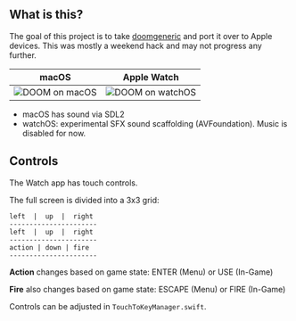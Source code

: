 ## What is this?

The goal of this project is to take [doomgeneric](https://github.com/ozkl/doomgeneric) and port it over to Apple devices. This was mostly a weekend hack and may not progress any further.

| macOS | Apple Watch |
| - | - |
| <img alt="DOOM on macOS" src="https://github.com/twstokes/AppleGenericDoom/assets/2092798/40b54b8c-ac1b-49a7-bbc7-c0674d4b82fe"> | <img alt="DOOM on watchOS" src="https://github.com/twstokes/AppleGenericDoom/assets/2092798/cf3ae161-735a-422a-9ad8-1fd11f6f83f6"> |




- macOS has sound via SDL2
- watchOS: experimental SFX sound scaffolding (AVFoundation). Music is disabled for now.

## Controls

The Watch app has touch controls.

The full screen is divided into a 3x3 grid:

```
left  |  up  |  right 
----------------------
left  |  up  |  right
----------------------
action | down | fire
----------------------
```

**Action** changes based on game state: ENTER (Menu) or USE (In-Game)

**Fire** also changes based on game state: ESCAPE (Menu) or FIRE (In-Game)

Controls can be adjusted in `TouchToKeyManager.swift`. 
